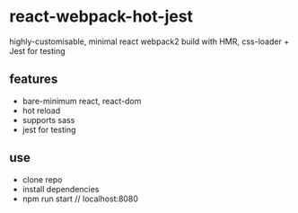 # react-webpack-hot-jest
highly-customisable, minimal react webpack2 build with HMR, css-loader + Jest for testing

## features
* bare-minimum react, react-dom
* hot reload
* supports sass
* jest for testing

## use
* clone repo
* install dependencies
* npm run start // localhost:8080





